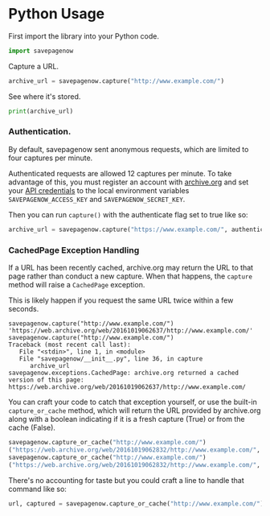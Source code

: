 ```{include} _templates/nav.html
```

# Python Usage

First import the library into your Python code.

```python
import savepagenow
```

Capture a URL.

```python
archive_url = savepagenow.capture("http://www.example.com/")
```

See where it's stored.

```python
print(archive_url)
```

### Authentication.

By default, savepagenow sent anonymous requests, which are limited to four captures per minute.

Authenticated requests are allowed 12 captures per minute. To take advantage of this, you must register an account with [archive.org](https://archive.org/account/login.createaccount.php) and
set your [API credentials](https://archive.org/account/s3.php) to the local environment variables ``SAVEPAGENOW_ACCESS_KEY`` and ``SAVEPAGENOW_SECRET_KEY``.

Then you can run `capture()` with the authenticate flag set to true like so:

```python
archive_url = savepagenow.capture("https://www.example.com/", authenticate=True)
```

### CachedPage Exception Handling

If a URL has been recently cached, archive.org may return the URL to that page rather than conduct a new capture. When that happens, the ``capture`` method will raise a ``CachedPage`` exception.

This is likely happen if you request the same URL twice within a few seconds.

```
savepagenow.capture("http://www.example.com/")
'https://web.archive.org/web/20161019062637/http://www.example.com/'
savepagenow.capture("http://www.example.com/")
Traceback (most recent call last):
   File "<stdin>", line 1, in <module>
   File "savepagenow/__init__.py", line 36, in capture
      archive_url
savepagenow.exceptions.CachedPage: archive.org returned a cached version of this page: https://web.archive.org/web/20161019062637/http://www.example.com/
```

You can craft your code to catch that exception yourself, or use the built-in ``capture_or_cache`` method, which will return the URL provided by archive.org along with a boolean indicating if it is a fresh capture (True) or from the cache (False).

```python
savepagenow.capture_or_cache("http://www.example.com/")
("https://web.archive.org/web/20161019062832/http://www.example.com/", True)
savepagenow.capture_or_cache("http://www.example.com/")
("https://web.archive.org/web/20161019062832/http://www.example.com/", False)
```

There's no accounting for taste but you could craft a line to handle that command like so:

```python
url, captured = savepagenow.capture_or_cache("http://www.example.com/")
```
